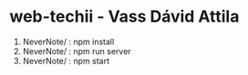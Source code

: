 # web-techii - Vass Dávid Attila

1. NeverNote/ : npm install 
2. NeverNote/ : npm run server
3. NeverNote/ : npm start  
